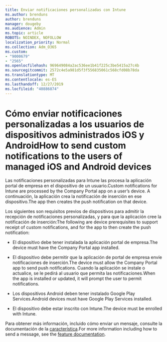 ```yaml
---
title: Enviar notificaciones personalizadas con Intune
ms.author: brenduns
author: brenduns
manager: dougeby
ms.audience: Admin
ms.topic: article
ROBOTS: NOINDEX, NOFOLLOW
localization_priority: Normal
ms.collection: Adm_O365
ms.custom:
- "9000679"
- "2565"
ms.openlocfilehash: 969649084a2ac536ee1b41f225c3be5415a27c4b
ms.sourcegitcommit: 2572c4e5a981d5f3f556835061c568cfd08b78da
ms.translationtype: MT
ms.contentlocale: es-ES
ms.lasthandoff: 12/27/2019
ms.locfileid: "40886874"
---
```

# <a name="how-to-send-custom-notifications-to-the-users-of-managed-ios-and-android-devices"></a><span data-ttu-id="44dae-102">Cómo enviar notificaciones personalizadas a los usuarios de dispositivos administrados iOS y Android</span><span class="sxs-lookup"><span data-stu-id="44dae-102">How to send custom notifications to the users of managed iOS and Android devices</span></span>

<span data-ttu-id="44dae-103">Las notificaciones personalizadas para Intune las procesa la aplicación portal de empresa en el dispositivo de un usuario.</span><span class="sxs-lookup"><span data-stu-id="44dae-103">Custom notifications for Intune are processed by the Company Portal app on a user’s device.</span></span> <span data-ttu-id="44dae-104">A continuación, la aplicación crea la notificación de inserción en ese dispositivo.</span><span class="sxs-lookup"><span data-stu-id="44dae-104">The app then creates the push notification on that device.</span></span>

<span data-ttu-id="44dae-105">Los siguientes son requisitos previos de dispositivos para admitir la recepción de notificaciones personalizadas, y para que la aplicación cree la notificación de inserción:</span><span class="sxs-lookup"><span data-stu-id="44dae-105">The following are device prerequisites to support receipt of custom notifications, and for the app to then create the push notification:</span></span>

- <span data-ttu-id="44dae-106">El dispositivo debe tener instalada la aplicación portal de empresa.</span><span class="sxs-lookup"><span data-stu-id="44dae-106">The device must have the Company Portal app installed.</span></span>  

- <span data-ttu-id="44dae-107">El dispositivo debe permitir que la aplicación de portal de empresa envíe notificaciones de inserción.</span><span class="sxs-lookup"><span data-stu-id="44dae-107">The device must allow the Company Portal app to send push notifications.</span></span> <span data-ttu-id="44dae-108">Cuando la aplicación se instale o actualice, se le pedirá al usuario que permita las notificaciones.</span><span class="sxs-lookup"><span data-stu-id="44dae-108">When the app is installed or updated, it will prompt the user to permit notifications.</span></span>

- <span data-ttu-id="44dae-109">Los dispositivos Android deben tener instalado Google Play Services.</span><span class="sxs-lookup"><span data-stu-id="44dae-109">Android devices must have Google Play Services installed.</span></span>

- <span data-ttu-id="44dae-110">El dispositivo debe estar inscrito con Intune.</span><span class="sxs-lookup"><span data-stu-id="44dae-110">The device must be enrolled with Intune.</span></span>

<span data-ttu-id="44dae-111">Para obtener más información, incluido cómo enviar un mensaje, consulte la documentación de la [característica](https://docs.microsoft.com/intune/custom-notifications).</span><span class="sxs-lookup"><span data-stu-id="44dae-111">For more information including how to send a message, see the [feature documentation](https://docs.microsoft.com/intune/custom-notifications).</span></span>
